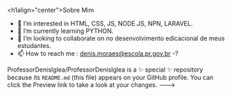 <h1align="center">Sobre  Mim</h1> 
- 👀 I’m interested in  HTML, CSS, JS, NODE.JS, NPN, LARAVEL.
- 🌱 I’m currently learning  PYTHON.
- 💞️ I’m looking to collaborate on no desenvolvimento edicacional de meus estudantes.   
- 📫 How to reach me : denis.moraes@escola.pr.gov.br
-?
            <i class="devicon-- colori"></i>
          
ProfessorDenisIglea/ProfessorDenisIglea is a ✨ special ✨ repository because its `README.md` (this file) appears on your GitHub profile.
You can click the Preview link to take a look at your changes.
--->  
